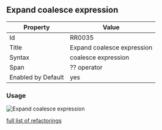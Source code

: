 ## Expand coalesce expression

Property | Value
--- | --- 
Id | RR0035
Title | Expand coalesce expression
Syntax | coalesce expression
Span | ?? operator
Enabled by Default | yes

### Usage

![Expand coalesce expression](../../images/refactorings/ExpandCoalesceExpression.png)

[full list of refactorings](Refactorings.md)
